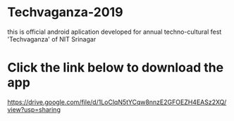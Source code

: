 # Techvaganza-2019
this is official android aplication developed for annual techno-cultural fest 'Techvaganza' of NIT Srinagar
# Click the link below to download the app
https://drive.google.com/file/d/1LoClqN5tYCqw8nnzE2GFOEZH4EASz2XQ/view?usp=sharing
